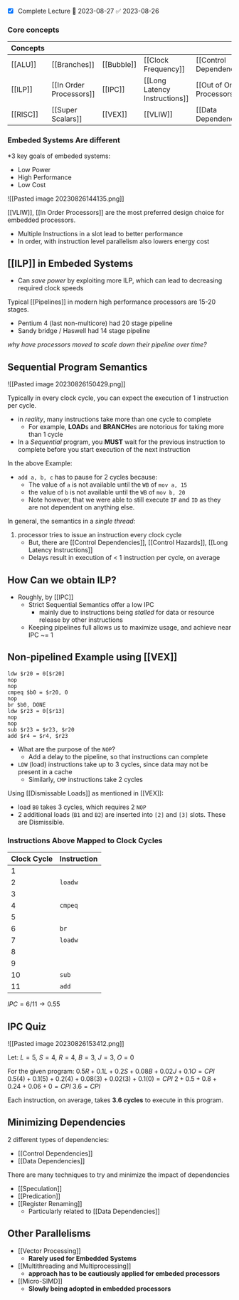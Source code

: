 - [x] Complete Lecture 📅 2023-08-27 ✅ 2023-08-26
### Core concepts 

| Concepts |                         |            |                               |                             |                     |                       |
| -------- |:----------------------- | ---------- | ----------------------------- | --------------------------- | ------------------- |:--------------------- |
| [[ALU]]  | [[Branches]]            | [[Bubble]] | [[Clock Frequency]]           | [[Control Dependencies]]    | [[Control Hazards]] | [[Dismissable Loads]] |
| [[ILP]]  | [[In Order Processors]] | [[IPC]]    | [[Long Latency Instructions]] | [[Out of Order Processors]] | [[Pipeline Flush]]  | [[Pipelines]]         |
| [[RISC]] | [[Super Scalars]]       | [[VEX]]    | [[VLIW]]                      |     [[Data Dependencies]]                        |   [[Speculation]]                  |      [[Register Renaming]]                 |
### Embeded Systems Are different

*3 key goals of embeded systems:
- Low Power
- High Performance
- Low Cost

![[Pasted image 20230826144135.png]]

[[VLIW]], [[In Order Processors]] are the most preferred design choice for embedded processors. 
- Multiple Instructions in a slot lead to better performance
- In order, with instruction level parallelism also lowers energy cost
## [[ILP]] in Embeded Systems
- Can *save power* by exploiting more ILP, which can lead to decreasing required clock speeds

Typical [[Pipelines]] in modern high performance processors are 15-20 stages.
- Pentium 4 (last non-multicore) had 20 stage pipeline
- Sandy bridge / Haswell had 14 stage pipeline

*why have processors moved to scale down their pipeline over time?*

## Sequential Program Semantics

![[Pasted image 20230826150429.png]]

Typically in every clock cycle, you can expect the execution of 1 instruction per cycle.
- in *reality*, many instructions take more than one cycle to complete
	- For example, **LOAD**s and **BRANCH**es are notorious for taking more than 1 cycle
- In a *Sequential* program, you **MUST** wait for the previous instruction to complete before you start execution of the next instruction

In the above Example:
- `add a, b, c` has to pause for 2 cycles because:
	- The value of `a` is not available until the `WB` of `mov a, 15`
	- the value of `b` is not available until the `WB` of `mov b, 20`
	- Note however, that we were able to still execute `IF` and `ID` as they are not dependent on anything else. 

In general, the semantics in a *single thread:*
1. processor tries to issue an instruction every clock cycle
	- But, there are [[Control Dependencies]], [[Control Hazards]], [[Long Latency Instructions]]
	- Delays result in execution of < 1 instruction per cycle, on average

## How Can we obtain ILP?

* Roughly, by [[IPC]]
	* Strict Sequential Semantics offer a low IPC
		* mainly due to instructions being *stalled* for data or resource release by other instructions
	* Keeping pipelines full allows us to maximize usage, and achieve near IPC ~= 1

## Non-pipelined Example using [[VEX]]

```VEX
ldw $r20 = 0[$r20]
nop
nop
cmpeq $b0 = $r20, 0
nop
br $b0, DONE
ldw $r23 = 0[$r13]
nop
nop
sub $r23 = $r23, $r20
add $r4 = $r4, $r23
```

- What are the purpose of the `NOP`?
	- Add a delay to the pipeline, so that instructions can complete
- `LDW` (load) instructions take up to 3 cycles, since data may not be present in a cache
	- Similarly, `CMP` instructions take 2 cycles

Using [[Dismissable Loads]] as mentioned in [[VEX]]:
- load `B0` takes 3 cycles, which requires 2 `NOP`
- 2 additional loads (`B1` and `B2`) are inserted into `[2]` and `[3]` slots. These are Dismissible. 
### Instructions Above Mapped to Clock Cycles

| Clock Cycle | Instruction |
| ----------- | ----------- |
| 1           |             |
| 2           | `loadw`       |
| 3           |             |
| 4           | `cmpeq`       |
| 5           |             |
| 6           | `br`          |
| 7           | `loadw`       |
| 8           |             |
| 9           |             |
| 10          | `sub`         |
| 11          | `add`            |

$IPC = 6 / 11 \rightarrow 0.55$

## IPC Quiz

![[Pasted image 20230826153412.png]]

Let:
$L = 5$, $S = 4$, $R = 4$, $B = 3$, $J = 3$, $O = 0$

For the given program:
$0.5R + 0.1L + 0.2S + 0.08B + 0.02J + 0.1O = CPI$
$0.5(4) + 0.1(5) + 0.2(4) + 0.08(3) + 0.02(3) + 0.1(0) = CPI$
$2 + 0.5 + 0.8 + 0.24 + 0.06 + 0 = CPI$
$3.6 = CPI$

Each instruction, on average, takes **3.6 cycles** to execute in this program.

## Minimizing Dependencies

2 different types of dependencies:
- [[Control Dependencies]]
- [[Data Dependencies]]

There are many techniques to try and minimize the impact of dependencies
- [[Speculation]]
- [[Predication]]
- [[Register Renaming]]
	- Particularly related to [[Data Dependencies]]

## Other Parallelisms
- [[Vector Processing]]
	- **Rarely used for Embedded Systems**
- [[Multithreading and Multiprocessing]]
	- **approach has to be cautiously applied for embeded processors**
- [[Micro-SIMD]]
	- **Slowly being adopted in embedded processors**